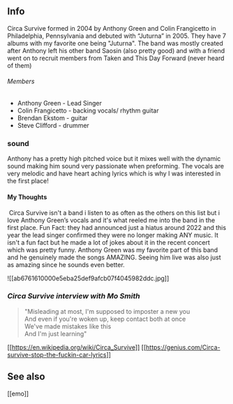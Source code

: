 ## Info
Circa Survive formed in 2004 by Anthony Green and Colin Frangicetto in Philadelphia, Pennsylvania and debuted with “Juturna” in 2005. They have 7 albums with my favorite one being "Juturna". The band was mostly created after Anthony left his other band Saosin (also pretty good) and with a friend went on to recruit members from Taken and This Day Forward (never heard of them)
###### Members
* Anthony Green - Lead Singer
* Colin Frangicetto - backing vocals/ rhythm guitar
* Brendan Ekstom - guitar
* Steve Clifford - drummer
### sound
Anthony has a pretty high pitched voice but it mixes well with the dynamic sound making him sound very passionate when preforming. The vocals are very melodic and have heart aching lyrics which is why I was interested in the first place!
#### My Thoughts
 Circa Survive isn't a band i listen to as often as the others on this list but i love Anthony Green’s vocals and it's what reeled me into the band in the first place. Fun Fact: they had announced just a hiatus around 2022 and this year the lead singer confirmed they were no longer making ANY music. It isn't a fun fact but he made a lot of jokes about it in the recent concert which was pretty funny. Anthony Green was my favorite part of this band and he genuinely made the songs AMAZING. Seeing him live was also just as amazing since he sounds even better.

![[ab6761610000e5eba25def9afcb07f4045982ddc.jpg]]
### *Circa Survive interview with Mo Smith*

> "Misleading at most, I'm supposed to imposter a new you  
And even if you're woken up, keep contact both at once  
We've made mistakes like this  
And I'm just learning"

[[https://en.wikipedia.org/wiki/Circa_Survive]]
[[https://genius.com/Circa-survive-stop-the-fuckin-car-lyrics]]
## See also
[[emo]]

